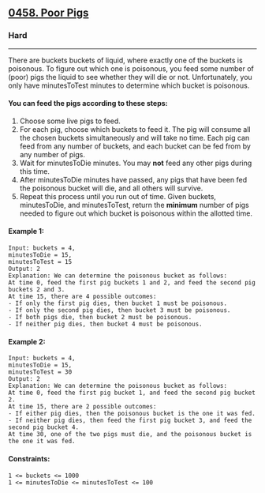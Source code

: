 [0458. Poor Pigs](https://leetcode.com/problems/poor-pigs/)
---------------------------------------------------------------------------------------------------------------------------------------------

### Hard
---------------------------------------------------------------------------------------------------------------------------------------------

There are buckets buckets of liquid, where exactly one of the buckets is poisonous. 
To figure out which one is poisonous, you feed some number of (poor) pigs the liquid 
to see whether they will die or not. Unfortunately, you only have minutesToTest minutes 
to determine which bucket is poisonous.

#### You can feed the pigs according to these steps:

1. Choose some live pigs to feed.
2. For each pig, choose which buckets to feed it. The pig will consume all the chosen 
buckets simultaneously and will take no time. Each pig can feed from any number of 
buckets, and each bucket can be fed from by any number of pigs.
3. Wait for minutesToDie minutes. You may **not** feed any other pigs during this time.
4. After minutesToDie minutes have passed, any pigs that have been fed the poisonous bucket will die, and all others will survive.
5. Repeat this process until you run out of time.
Given buckets, minutesToDie, and minutesToTest, return the **minimum** number of pigs 
needed to figure out which bucket is poisonous within the allotted time.

#### Example 1:
```
Input: buckets = 4, 
minutesToDie = 15,
minutesToTest = 15
Output: 2
Explanation: We can determine the poisonous bucket as follows:
At time 0, feed the first pig buckets 1 and 2, and feed the second pig buckets 2 and 3.
At time 15, there are 4 possible outcomes:
- If only the first pig dies, then bucket 1 must be poisonous.
- If only the second pig dies, then bucket 3 must be poisonous.
- If both pigs die, then bucket 2 must be poisonous.
- If neither pig dies, then bucket 4 must be poisonous.
```
#### Example 2:
```
Input: buckets = 4, 
minutesToDie = 15, 
minutesToTest = 30
Output: 2
Explanation: We can determine the poisonous bucket as follows:
At time 0, feed the first pig bucket 1, and feed the second pig bucket 2.
At time 15, there are 2 possible outcomes:
- If either pig dies, then the poisonous bucket is the one it was fed.
- If neither pig dies, then feed the first pig bucket 3, and feed the second pig bucket 4.
At time 30, one of the two pigs must die, and the poisonous bucket is the one it was fed.
``` 
#### Constraints:
```
1 <= buckets <= 1000
1 <= minutesToDie <= minutesToTest <= 100
```
